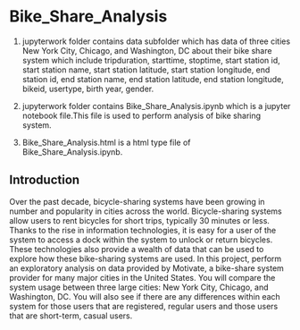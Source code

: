 # Bike_Share_Analysis

1. jupyterwork folder contains data subfolder which has data of three cities New York City, Chicago, and Washington, DC about
      their bike share system which include tripduration, starttime, stoptime, start station id, start station name, start
      station latitude, start station longitude, end station id, end station name, end station latitude, end station longitude,
      bikeid, usertype, birth year, gender.
      
2. jupyterwork folder contains Bike_Share_Analysis.ipynb which is a jupyter notebook file.This file is used to perform analysis of
      bike sharing system.
      
3. Bike_Share_Analysis.html is a html type file of Bike_Share_Analysis.ipynb.     

## Introduction
Over the past decade, bicycle-sharing systems have been growing in number and popularity in cities across the world. Bicycle-sharing systems allow users to rent bicycles for short trips, typically 30 minutes or less. Thanks to the rise in information technologies, it is easy for a user of the system to access a dock within the system to unlock or return bicycles. These technologies also provide a wealth of data that can be used to explore how these bike-sharing systems are used.
In this project, perform an exploratory analysis on data provided by Motivate, a bike-share system provider for many major cities in the United States. You will compare the system usage between three large cities: New York City, Chicago, and Washington, DC. You will also see if there are any differences within each system for those users that are registered, regular users and those users that are short-term, casual users.




